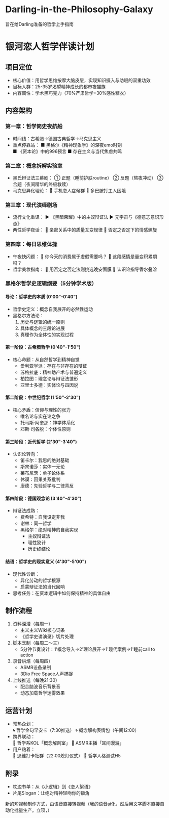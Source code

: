 # Darling-in-the-Philosophy-Galaxy
旨在给Darling准备的哲学上手指南

# 银河恋人哲学伴读计划

## 项目定位
- 核心价值：用哲学思维按摩大脑皮层，实现知识摄入与助眠的双重功效
- 目标人群：25-35岁渴望精神成长的都市夜猫族
- 内容调性：学术黑巧克力（70%严肃哲学+30%感性糖衣）

## 内容架构
### 第一章：哲学简史夜航船
- 时间线：古希腊→德国古典哲学→马克思主义
- 重点停靠站：
  ■ 黑格尔《精神现象学》的深夜emo时刻  
  ■ 《资本论》中的996预言
  ■ 存在主义与当代焦虑共鸣

### 第二章：概念拆解实验室
- 黑氏辩证法三幕剧：
  ① 正题（睡前护肤routine）
  ② 反题（熬夜冲动）
  ③ 合题（夜间精华的终极救赎）
- 马克思异化理论：
  🌙 手机恋人症候群
  🌙 多巴胺打工人困境

### 第三章：现代演绎剧场
- 流行文化重译：
  ▶ 《黑暗荣耀》中的主奴辩证法
  ▶ 元宇宙与《德意志意识形态》
- 两性哲学夜话：
  💋 亲密关系中的质量互变规律
  💋 否定之否定下的情感螺旋

### 第四章：每日思维体操
- 午夜快闪题：
  🔮 你今天的消费属于虚假需要吗？
  🔮 这段感情是量变积累期吗？
- 哲学美妆指南：
  💄 用否定之否定法则挑选晚安面膜
  💄 认识论指导香水叠涂

### 黑格尔哲学史逻辑纲要（5分钟学术版）

#### 导论：哲学史的本质 (0'00"-0'40")
- 哲学史定义：概念自我展开的必然性运动
- 黑格尔方法论：
  1. 历史与逻辑的统一原则
  2. 具体概念的三段论进展
  3. 真理作为全体性的实现过程

#### 第一阶段：古希腊哲学 (0'40"-1'50")
- 核心命题：从自然哲学到精神自觉
  - 爱利亚学派：存在与非存在的辩证
  - 苏格拉底：精神助产术与普遍定义
  - 柏拉图：理念论与辩证法雏形
  - 亚里士多德：实体论与四因说

#### 第二阶段：中世纪哲学 (1'50"-2'30")
- 核心矛盾：信仰与理性的张力
  - 唯名论与实在论之争
  - 托马斯·阿奎那：神学体系化
  - 邓斯·司各脱：个体性原则

#### 第三阶段：近代哲学 (2'30"-3'40")
- 认识论转向：
  - 笛卡尔：我思的绝对基础
  - 斯宾诺莎：实体一元论
  - 莱布尼茨：单子论体系
  - 休谟：因果关系批判
  - 康德：先验哲学与二律背反

#### 第四阶段：德国观念论 (3'40"-4'30")
- 辩证法成熟：
  - 费希特：自我设定非我
  - 谢林：同一哲学
  - 黑格尔：绝对精神的自我实现
    - 主奴辩证法
    - 理性狡计
    - 历史终结论

#### 结语：哲学史的现实意义 (4'30"-5'00")
- 现代性诊断：
  - 异化劳动的哲学根源
  - 启蒙辩证法的当代回响
- 思考任务：在资本逻辑中如何保持精神的具体自由

## 制作流程
1. 资料深潜（每周一）
   - 主义主义Wiki核心词条
   - 《哲学史讲演录》切片处理
2. 脚本烹制（每周二～三）
   - 5分钟节奏设计：1'概念导入→2'理论展开→1'现代案例→1'睡前call to action
3. 录音烘焙（每周四）
   - ASMR设备录制
   - 3Dio Free Space人声捕捉
4. 上线推送（每晚21:30）
   - 配合脑波音乐背景音
   - 动态加载哲学迷雾效果

## 运营计划
- 预热企划：  
  🌀 哲学金句早安卡（7:30推送）
  🌀 概念解构表情包（午间12:00）
- 跨界联动：  
  🤝 哲学系KOL「概念解剖室」
  🤝 ASMR主播「耳间漫游」
- 用户粘着：  
  🔗 思维打卡社群（22:00熄灯仪式）
  🔗 哲学人格测试H5

## 附录
- 枕边书单：从《小逻辑》到《恋人絮语》
- 片尾Slogan：让绝对精神轻吻你的额角

新的短视频制作方式，由语音直接转视频（我的语音ai化，然后用文字脚本直接自动化批量生产。立项，）

